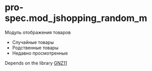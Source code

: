 # pro-spec.mod_jshopping_random_m
Модуль отображения товаров
- Случайные товары
- Родственные товары
- Недавно просмотренные

Depends on the library [GNZ11](https://github.com/gartes/GNZ11)
